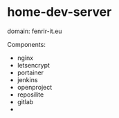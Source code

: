 # home-dev-server
domain: fenrir-it.eu

Components:
  - nginx
  - letsencrypt
  - portainer
  - jenkins
  - openproject
  - reposilite
  - gitlab
  - 

